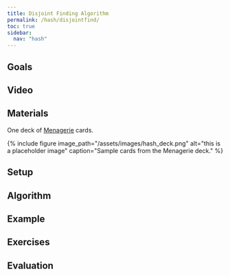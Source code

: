 ```yaml
---
title: Disjoint Finding Algorithm
permalink: /hash/disjointfind/
toc: true
sidebar:
  nav: "hash"
---
```


## Goals

## Video

## Materials

One deck of [Menagerie]({{site.baseurl}}/hash) cards.

{% include figure image_path="/assets/images/hash_deck.png" alt="this is a placeholder image" caption="Sample cards from the Menagerie deck." %}

## Setup

## Algorithm

## Example

## Exercises

## Evaluation
